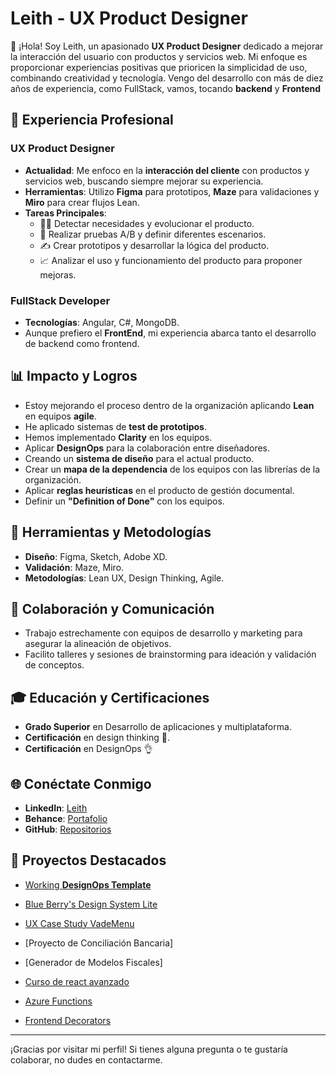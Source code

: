 # Leith - UX Product Designer

👋 ¡Hola! Soy Leith, un apasionado **UX Product Designer** dedicado a mejorar la interacción del usuario con productos y servicios web. Mi enfoque es proporcionar experiencias positivas que prioricen la simplicidad de uso, combinando creatividad y tecnología. Vengo del desarrollo con más de diez años de experiencia, como FullStack, vamos, tocando **backend** y **Frontend**

## 💼 Experiencia Profesional

### UX Product Designer
- **Actualidad**: Me enfoco en la **interacción del cliente** con productos y servicios web, buscando siempre mejorar su experiencia.
- **Herramientas**: Utilizo **Figma** para prototipos, **Maze** para validaciones y **Miro** para crear flujos Lean.
- **Tareas Principales**:
  - 🕵️‍♂️ Detectar necesidades y evolucionar el producto.
  - 📐 Realizar pruebas A/B y definir diferentes escenarios.
  - ✍️ Crear prototipos y desarrollar la lógica del producto.
  - 📈 Analizar el uso y funcionamiento del producto para proponer mejoras.

### FullStack Developer
- **Tecnologías**: Angular, C#, MongoDB.
- Aunque prefiero el **FrontEnd**, mi experiencia abarca tanto el desarrollo de backend como frontend.

## 📊 Impacto y Logros
- Estoy mejorando el proceso dentro de la organización aplicando **Lean** en equipos **agile**.
- He aplicado sistemas de **test de prototipos**.
- Hemos implementado **Clarity** en los equipos.
- Aplicar **DesignOps** para la colaboración entre diseñadores.
- Creando un **sistema de diseño** para el actual producto.
- Crear un **mapa de la dependencia** de los equipos con las librerías de la organización.
- Aplicar **reglas heurísticas** en el producto de gestión documental.
- Definir un **"Definition of Done"** con los equipos.

## 🔧 Herramientas y Metodologías
- **Diseño**: Figma, Sketch, Adobe XD.
- **Validación**: Maze, Miro.
- **Metodologías**: Lean UX, Design Thinking, Agile.

## 🤝 Colaboración y Comunicación
- Trabajo estrechamente con equipos de desarrollo y marketing para asegurar la alineación de objetivos.
- Facilito talleres y sesiones de brainstorming para ideación y validación de conceptos.

## 🎓 Educación y Certificaciones
- **Grado Superior** en Desarrollo de aplicaciones y multiplataforma.
- **Certificación** en design thinking 🤔.
- **Certificación** en DesignOps 👌

## 🌐 Conéctate Conmigo
- **LinkedIn**: [Leith](https://www.linkedin.com/in/leith-oscar)
- **Behance**: [Portafolio](https://www.behance.net/leithojarayse)
- **GitHub**: [Repositorios](https://github.com/leithojarayse)

## 🚀 Proyectos Destacados
- [Working **DesignOps Template**]() 
- [Blue Berry's Design System Lite](https://www.behance.net/gallery/150233407/UI-Blueberries)
- [UX Case Study VadeMenu](https://www.behance.net/gallery/145900411/VADEMENU)
- [Proyecto de Conciliación Bancaria]
- [Generador de Modelos Fiscales]
- [Curso de react avanzado](https://github.com/LeithOscar/React-cursoReactAvanzado)
- [Azure Functions](https://github.com/LeithOscar/Backend-AzureFunctionAppLab)

- [ Frontend Decorators]( https://github.com/LeithOscar/Frontend-typescript_decorator)

---

¡Gracias por visitar mi perfil! Si tienes alguna pregunta o te gustaría colaborar, no dudes en contactarme.
